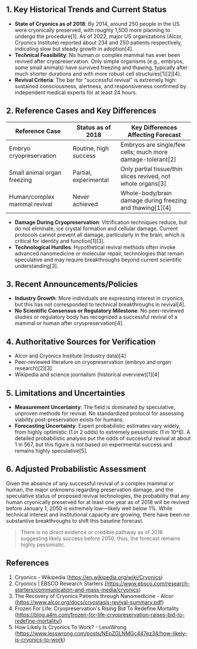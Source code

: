## 1. Key Historical Trends and Current Status

- **State of Cryonics as of 2018**: By 2014, around 250 people in the US were cryonically preserved, with roughly 1,500 more planning to undergo the procedure[1]. As of 2022, major US organizations (Alcor, Cryonics Institute) reported about 234 and 250 patients respectively, indicating slow but steady growth in adoption[4].
- **Technical Feasibility**: No human or complex mammal has ever been revived after cryopreservation. Only simple organisms (e.g., embryos, some small animals) have survived freezing and thawing, typically after much shorter durations and with more robust cell structures[1][2][4].
- **Revival Criteria**: The bar for "successful revival" is extremely high: sustained consciousness, alertness, and responsiveness confirmed by independent medical experts for at least 24 hours.

## 2. Reference Cases and Key Differences

| Reference Case                | Status as of 2018         | Key Differences Affecting Forecast                        |
|-------------------------------|---------------------------|-----------------------------------------------------------|
| Embryo cryopreservation       | Routine, high success     | Embryos are single/few cells; much more damage-tolerant[2]|
| Small animal organ freezing   | Partial, experimental     | Only partial tissue/thin slices revived, not whole organs[3]|
| Human/complex mammal revival  | Never achieved            | Whole-body/brain damage during freezing and thawing[1][4]  |

- **Damage During Cryopreservation**: Vitrification techniques reduce, but do not eliminate, ice crystal formation and cellular damage. Current protocols cannot prevent all damage, particularly in the brain, which is critical for identity and function[1][3].
- **Technological Hurdles**: Hypothetical revival methods often invoke advanced nanomedicine or molecular repair, technologies that remain speculative and may require breakthroughs beyond current scientific understanding[3].

## 3. Recent Announcements/Policies

- **Industry Growth**: More individuals are expressing interest in cryonics, but this has not corresponded to technical breakthroughs in revival[4].
- **No Scientific Consensus or Regulatory Milestone**: No peer-reviewed studies or regulatory body has recognized a successful revival of a mammal or human after cryopreservation[4].

## 4. Authoritative Sources for Verification

- Alcor and Cryonics Institute (industry data)[4]
- Peer-reviewed literature on cryopreservation (embryo and organ research)[2][3]
- Wikipedia and science journalism (historical overview)[1][4]

## 5. Limitations and Uncertainties

- **Measurement Uncertainty**: The field is dominated by speculative, unproven methods for revival. No standardized protocol for assessing viability post-preservation exists for humans.
- **Forecasting Uncertainty**: Expert probabilistic estimates vary widely, from highly optimistic (1 in 2 odds) to extremely pessimistic (1 in 10^6). A detailed probabilistic analysis put the odds of successful revival at about 1 in 567, but this figure is not based on experimental success and remains highly speculative[5].

## 6. Adjusted Probabilistic Assessment

Given the absence of any successful revival of a complex mammal or human, the major unknowns regarding preservation damage, and the speculative status of proposed revival technologies, the probability that any human cryonically preserved for at least one year as of 2018 will be revived before January 1, 2050 is extremely low—likely well below 1%. While technical interest and institutional capacity are growing, there have been no substantive breakthroughs to shift this baseline forecast.

> There is no direct evidence or credible pathway as of 2018 suggesting likely success before 2050; thus, the forecast remains highly pessimistic.

## References

1. Cryonics - Wikipedia (https://en.wikipedia.org/wiki/Cryonics)
2. Cryonics | EBSCO Research Starters (https://www.ebsco.com/research-starters/communication-and-mass-media/cryonics)
3. The Recovery of Cryonics Patients through Nanomedicine - Alcor (https://www.alcor.org/docs/cryostasis-revival-summary.pdf)
4. Frozen For Life: Cryopreservation's Rising Bid To Redefine Mortality (https://blog.a4m.com/frozen-for-life-cryopreservation-raises-bid-to-redefine-mortality/)
5. How Likely Is Cryonics To Work? - LessWrong (https://www.lesswrong.com/posts/NEpZGLNMGc447ez34/how-likely-is-cryonics-to-work)